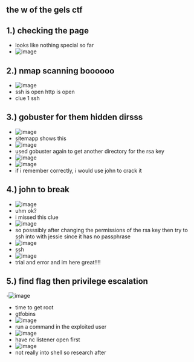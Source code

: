 the w of the gels ctf
-

1.) checking the page
-
- looks like nothing special so far
- ![image](https://github.com/TekTristan/cyber-rooms/assets/92371193/4d621b8c-871f-43fd-a775-b7e329268238)

2.) nmap scanning boooooo
-
- ![image](https://github.com/TekTristan/cyber-rooms/assets/92371193/62e81c01-7a6e-43fa-aec3-4b1ded4e8fa4)
- ssh is open http is open
- clue 1 ssh

3.) gobuster for them hidden dirsss
-
- ![image](https://github.com/TekTristan/cyber-rooms/assets/92371193/c3bc526f-6a5b-4557-a555-1a8b31456f0c)
- sitemapp shows this
- ![image](https://github.com/TekTristan/cyber-rooms/assets/92371193/0b1e607e-889f-45bb-b347-98cda26f2a3e)
- used gobuster again to get another directory for the rsa key
- ![image](https://github.com/TekTristan/cyber-rooms/assets/92371193/fb91f471-a3b2-40b8-9b0f-83fe03d6aeba)
- ![image](https://github.com/TekTristan/cyber-rooms/assets/92371193/30e16b13-a4f7-4624-b331-b1f39737e562)
- if i remember correctly, i would use john to crack it

4.) john to break
-
- ![image](https://github.com/TekTristan/cyber-rooms/assets/92371193/83f919de-17bc-4bd4-a200-a4cb18e52a4d)
- uhm ok?
- i missed this clue
- ![image](https://github.com/TekTristan/cyber-rooms/assets/92371193/d40f9b39-4dc7-49e0-9551-4b33386c9c90)
- so posssibly after changing the permissions of the rsa key then try to ssh into with jessie since it has no passphrase
- ![image](https://github.com/TekTristan/cyber-rooms/assets/92371193/06dc53b9-55b2-445a-807e-c628d1e2d477)
- ssh
- ![image](https://github.com/TekTristan/cyber-rooms/assets/92371193/e223dcbb-8e8f-40ce-b4fa-a6845f5474c1)
- trial and error and im here great!!!!

5.) find flag then privilege escalation
-
-![image](https://github.com/TekTristan/cyber-rooms/assets/92371193/ee9d5a75-9467-4dbc-ab72-d8f07f3b61e6)
- time to get root
- gtfobins
- ![image](https://github.com/TekTristan/cyber-rooms/assets/92371193/8745441d-40bd-4a38-9ce5-42ca5feb85d2)
- run a command in the exploited user
- ![image](https://github.com/TekTristan/cyber-rooms/assets/92371193/89f68de6-be1c-4bfe-b80f-cc2ed43fca32)
- have nc listener open first
- ![image](https://github.com/TekTristan/cyber-rooms/assets/92371193/3b38a0df-061a-4b15-b835-0c49a4ad05a6)
- not really into shell so research after
